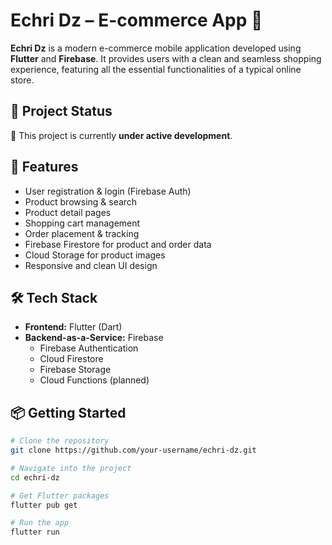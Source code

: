 # Echri Dz – E-commerce App 🛒

**Echri Dz** is a modern e-commerce mobile application developed using **Flutter** and **Firebase**. It provides users with a clean and seamless shopping experience, featuring all the essential functionalities of a typical online store.

## 🚧 Project Status

🔧 This project is currently **under active development**.

## 🌟 Features

- User registration & login (Firebase Auth)
- Product browsing & search
- Product detail pages
- Shopping cart management
- Order placement & tracking
- Firebase Firestore for product and order data
- Cloud Storage for product images
- Responsive and clean UI design

## 🛠️ Tech Stack

- **Frontend:** Flutter (Dart)
- **Backend-as-a-Service:** Firebase
  - Firebase Authentication
  - Cloud Firestore
  - Firebase Storage
  - Cloud Functions (planned)

## 📦 Getting Started

```bash
# Clone the repository
git clone https://github.com/your-username/echri-dz.git

# Navigate into the project
cd echri-dz

# Get Flutter packages
flutter pub get

# Run the app
flutter run
